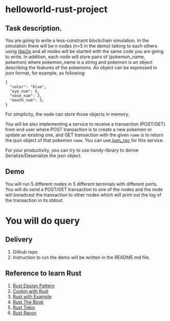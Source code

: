 # helloworld-rust-project

## Task description.

You are going to write a less-constraint blockchain simulation. In the simulation there will be n nodes (n=5 in the demo) talking to each others using [libp2p](https://github.com/libp2p/rust-libp2p) and all nodes will be started with the same code you are going to write. In addition, each node will store pairs of (pokemon_name, pokemon) where pokemon_name is a string and pokemon is an object describing the features of the pokemons. An object can be expressed in json format, for example, as following:

```
{
  "color": "blue",
  "eye_num": 5,
  "nose_num": 3,
  "mouth_num": 3,
}
```

For simplicity, the node can store those objects in memory.

You will be also implementing a service to receive a transaction (POST/GET) from end user where POST transaction is to create a new pokemen or update an existing one, and GET transaction with the given `name` is to return the json object of that pokemon `name`. You can use[ json_rpc](https://github.com/paritytech/jsonrpc) for this service.

For your productivity, you can try to use handy-library to derive Serialize/Deserialize the json object.

## Demo

You will run 5 different nodes in 5 different terminals with different ports. You will do send a POST/GET transaction to one of the nodes and the node will boradcast the transaction to other nodes which will print out the log of the transaction in its stdout.

# You will do query

## Delivery

1. Github repo
2. Instruction to run the demo will be written in the README.md file.

## Reference to learn Rust

1. [Rust Design Pattern](https://rust-unofficial.github.io/patterns/)
2. [Cookin with Rust](https://rust-lang-nursery.github.io/rust-cookbook/)
3. [Rust with Example](https://doc.rust-lang.org/rust-by-example/)
4. [Rust The Book](https://doc.rust-lang.org/book/)
5. [Rust Tokio](https://tokio.rs/)
6. [Rust Rayon](https://github.com/rayon-rs/rayon) 
